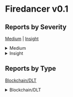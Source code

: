 # Firedancer v0.1

## Reports by Severity

[Medium](./#medium) | [Insight](./#insight)

<details>

<summary>Medium</summary>

* [Boost \_ Firedancer v0.1 33347 - \[Blockchain\_DLT - Medium\] Integer underflow leading to memory corruption in memcpy functionfd\_bank](boost-\_-firedancer-v0.1-33347-blockchain\_dlt-medium-integer-underflow-leading-to-memory-corruption-i.md)
* [Boost \_ Firedancer v0.1 33348 - \[Blockchain\_DLT - Medium\] Integer underflow leading to memory corruption in memcpy functionfd\_poh](boost-\_-firedancer-v0.1-33348-blockchain\_dlt-medium-integer-underflow-leading-to-memory-corruption-i.md)
* [Boost \_ Firedancer v0.1 33378 - \[Blockchain\_DLT - Medium\] OOB Write leading to memory corruption in fd\_memcpyfd\_sign](boost-\_-firedancer-v0.1-33378-blockchain\_dlt-medium-oob-write-leading-to-memory-corruption-in-fd\_mem.md)
* [Boost \_ Firedancer v0.1 33669 - \[Blockchain\_DLT - Medium\] fd\_quic\_process\_packet out of bounds read](boost-\_-firedancer-v0.1-33669-blockchain\_dlt-medium-fd\_quic\_process\_packet-out-of-bounds-read.md)
* [Boost \_ Firedancer v0.1 33717 - \[Blockchain\_DLT - Medium\] Memory corruption caused by fully controllable src and sz in memcpy operationsfd\_poh](boost-\_-firedancer-v0.1-33717-blockchain\_dlt-medium-memory-corruption-caused-by-fully-controllable-s.md)
* [Boost \_ Firedancer v0.1 33718 - \[Blockchain\_DLT - Medium\] The malicious fd\_shred\_t data passed between fd\_shred and fd\_store causes the Solana Rust code to crashfd\_store](boost-\_-firedancer-v0.1-33718-blockchain\_dlt-medium-the-malicious-fd\_shred\_t-data-passed-between-fd\_.md)
* [Boost \_ Firedancer v0.1 33774 - \[Blockchain\_DLT - Medium\] The malicious fd\_txn\_p\_t data passed between fd\_pack and fd\_bank causes memory corruptionevent crash in rustfd\_bank](boost-\_-firedancer-v0.1-33774-blockchain\_dlt-medium-the-malicious-fd\_txn\_p\_t-data-passed-between-fd\_.md)
* [Boost \_ Firedancer v0.1 33936 - \[Blockchain\_DLT - Medium\] shred tile fails to process zero sized udp packets](boost-\_-firedancer-v0.1-33936-blockchain\_dlt-medium-shred-tile-fails-to-process-zero-sized-udp-packe.md)
* [Boost \_ Firedancer v0.1 34064 - \[Blockchain\_DLT - Medium\] bank tile possible code execution](boost-\_-firedancer-v0.1-34064-blockchain\_dlt-medium-bank-tile-possible-code-execution.md)
* [Boost \_ Firedancer v0.1 34272 - \[Blockchain\_DLT - Medium\] Remote memory corruption in Shred tile](boost-\_-firedancer-v0.1-34272-blockchain\_dlt-medium-remote-memory-corruption-in-shred-tile.md)
* [Boost \_ Firedancer v0.1 34290 - \[Blockchain\_DLT - Medium\] bank tile overflow](boost-\_-firedancer-v0.1-34290-blockchain\_dlt-medium-bank-tile-overflow.md)
* [Boost \_ Firedancer v0.1 34501 - \[Blockchain\_DLT - Medium\] DoS in shreds validation](boost-\_-firedancer-v0.1-34501-blockchain\_dlt-medium-dos-in-shreds-validation.md)
* [Boost \_ Firedancer v0.1 34564 - \[Blockchain\_DLT - Medium\] shred tile overflow](boost-\_-firedancer-v0.1-34564-blockchain\_dlt-medium-shred-tile-overflow.md)
* [Boost \_ Firedancer v0.1 34682 - \[Blockchain\_DLT - Medium\] DoS in shreds validation](boost-\_-firedancer-v0.1-34682-blockchain\_dlt-medium-dos-in-shreds-validation.md)

</details>

<details>

<summary>Insight</summary>

* [Boost \_ Firedancer v0.1 33586 - \[Blockchain\_DLT - Insight\] fd\_ebpf\_static\_link - possible disclosure of stack memory](boost-\_-firedancer-v0.1-33586-blockchain\_dlt-insight-fd\_ebpf\_static\_link-possible-disclosure-of-stac.md)
* [Boost \_ Firedancer v0.1 33862 - \[Blockchain\_DLT - Insight\] Discord Server Vulnerable to Takeover in Firedancer Repository](boost-\_-firedancer-v0.1-33862-blockchain\_dlt-insight-discord-server-vulnerable-to-takeover-in-fireda.md)
* [Boost \_ Firedancer v0.1 34234 - \[Blockchain\_DLT - Insight\] Setting the variable shred\_cnt in the shred object to bypasses the security checks within the fd\_store structure](boost-\_-firedancer-v0.1-34234-blockchain\_dlt-insight-setting-the-variable-shred\_cnt-in-the-shred-obj.md)

</details>

## Reports by Type

[Blockchain/DLT](./#blockchain-dlt)

<details>

<summary>Blockchain/DLT</summary>

* [Boost \_ Firedancer v0.1 33347 - \[Blockchain\_DLT - Medium\] Integer underflow leading to memory corruption in memcpy functionfd\_bank](boost-\_-firedancer-v0.1-33347-blockchain\_dlt-medium-integer-underflow-leading-to-memory-corruption-i.md)
* [Boost \_ Firedancer v0.1 33348 - \[Blockchain\_DLT - Medium\] Integer underflow leading to memory corruption in memcpy functionfd\_poh](boost-\_-firedancer-v0.1-33348-blockchain\_dlt-medium-integer-underflow-leading-to-memory-corruption-i.md)
* [Boost \_ Firedancer v0.1 33378 - \[Blockchain\_DLT - Medium\] OOB Write leading to memory corruption in fd\_memcpyfd\_sign](boost-\_-firedancer-v0.1-33378-blockchain\_dlt-medium-oob-write-leading-to-memory-corruption-in-fd\_mem.md)
* [Boost \_ Firedancer v0.1 33586 - \[Blockchain\_DLT - Insight\] fd\_ebpf\_static\_link - possible disclosure of stack memory](boost-\_-firedancer-v0.1-33586-blockchain\_dlt-insight-fd\_ebpf\_static\_link-possible-disclosure-of-stac.md)
* [Boost \_ Firedancer v0.1 33669 - \[Blockchain\_DLT - Medium\] fd\_quic\_process\_packet out of bounds read](boost-\_-firedancer-v0.1-33669-blockchain\_dlt-medium-fd\_quic\_process\_packet-out-of-bounds-read.md)
* [Boost \_ Firedancer v0.1 33717 - \[Blockchain\_DLT - Medium\] Memory corruption caused by fully controllable src and sz in memcpy operationsfd\_poh](boost-\_-firedancer-v0.1-33717-blockchain\_dlt-medium-memory-corruption-caused-by-fully-controllable-s.md)
* [Boost \_ Firedancer v0.1 33718 - \[Blockchain\_DLT - Medium\] The malicious fd\_shred\_t data passed between fd\_shred and fd\_store causes the Solana Rust code to crashfd\_store](boost-\_-firedancer-v0.1-33718-blockchain\_dlt-medium-the-malicious-fd\_shred\_t-data-passed-between-fd\_.md)
* [Boost \_ Firedancer v0.1 33774 - \[Blockchain\_DLT - Medium\] The malicious fd\_txn\_p\_t data passed between fd\_pack and fd\_bank causes memory corruptionevent crash in rustfd\_bank](boost-\_-firedancer-v0.1-33774-blockchain\_dlt-medium-the-malicious-fd\_txn\_p\_t-data-passed-between-fd\_.md)
* [Boost \_ Firedancer v0.1 33862 - \[Blockchain\_DLT - Insight\] Discord Server Vulnerable to Takeover in Firedancer Repository](boost-\_-firedancer-v0.1-33862-blockchain\_dlt-insight-discord-server-vulnerable-to-takeover-in-fireda.md)
* [Boost \_ Firedancer v0.1 33936 - \[Blockchain\_DLT - Medium\] shred tile fails to process zero sized udp packets](boost-\_-firedancer-v0.1-33936-blockchain\_dlt-medium-shred-tile-fails-to-process-zero-sized-udp-packe.md)
* [Boost \_ Firedancer v0.1 34064 - \[Blockchain\_DLT - Medium\] bank tile possible code execution](boost-\_-firedancer-v0.1-34064-blockchain\_dlt-medium-bank-tile-possible-code-execution.md)
* [Boost \_ Firedancer v0.1 34234 - \[Blockchain\_DLT - Insight\] Setting the variable shred\_cnt in the shred object to bypasses the security checks within the fd\_store structure](boost-\_-firedancer-v0.1-34234-blockchain\_dlt-insight-setting-the-variable-shred\_cnt-in-the-shred-obj.md)
* [Boost \_ Firedancer v0.1 34272 - \[Blockchain\_DLT - Medium\] Remote memory corruption in Shred tile](boost-\_-firedancer-v0.1-34272-blockchain\_dlt-medium-remote-memory-corruption-in-shred-tile.md)
* [Boost \_ Firedancer v0.1 34290 - \[Blockchain\_DLT - Medium\] bank tile overflow](boost-\_-firedancer-v0.1-34290-blockchain\_dlt-medium-bank-tile-overflow.md)
* [Boost \_ Firedancer v0.1 34501 - \[Blockchain\_DLT - Medium\] DoS in shreds validation](boost-\_-firedancer-v0.1-34501-blockchain\_dlt-medium-dos-in-shreds-validation.md)
* [Boost \_ Firedancer v0.1 34564 - \[Blockchain\_DLT - Medium\] shred tile overflow](boost-\_-firedancer-v0.1-34564-blockchain\_dlt-medium-shred-tile-overflow.md)
* [Boost \_ Firedancer v0.1 34682 - \[Blockchain\_DLT - Medium\] DoS in shreds validation](boost-\_-firedancer-v0.1-34682-blockchain\_dlt-medium-dos-in-shreds-validation.md)

</details>
